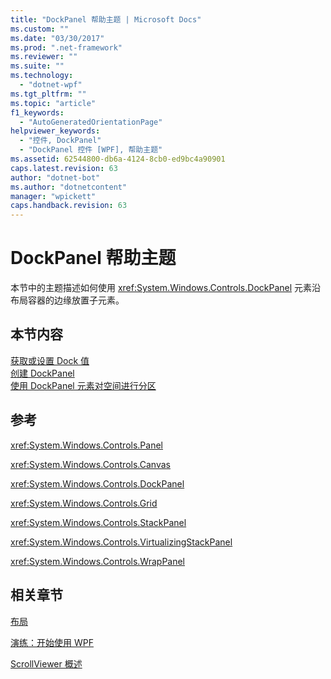 ```yaml
---
title: "DockPanel 帮助主题 | Microsoft Docs"
ms.custom: ""
ms.date: "03/30/2017"
ms.prod: ".net-framework"
ms.reviewer: ""
ms.suite: ""
ms.technology: 
  - "dotnet-wpf"
ms.tgt_pltfrm: ""
ms.topic: "article"
f1_keywords: 
  - "AutoGeneratedOrientationPage"
helpviewer_keywords: 
  - "控件, DockPanel"
  - "DockPanel 控件 [WPF], 帮助主题"
ms.assetid: 62544800-db6a-4124-8cb0-ed9bc4a90901
caps.latest.revision: 63
author: "dotnet-bot"
ms.author: "dotnetcontent"
manager: "wpickett"
caps.handback.revision: 63
---
```

# DockPanel 帮助主题
本节中的主题描述如何使用 <xref:System.Windows.Controls.DockPanel> 元素沿布局容器的边缘放置子元素。  
  
## 本节内容  
 [获取或设置 Dock 值](../../../../docs/framework/wpf/controls/how-to-get-or-set-a-dock-value.md)  
 [创建 DockPanel](../../../../docs/framework/wpf/controls/how-to-create-a-dockpanel.md)  
 [使用 DockPanel 元素对空间进行分区](../../../../docs/framework/wpf/controls/how-to-partition-space-by-using-the-dockpanel-element.md)  
  
## 参考  
 <xref:System.Windows.Controls.Panel>  
  
 <xref:System.Windows.Controls.Canvas>  
  
 <xref:System.Windows.Controls.DockPanel>  
  
 <xref:System.Windows.Controls.Grid>  
  
 <xref:System.Windows.Controls.StackPanel>  
  
 <xref:System.Windows.Controls.VirtualizingStackPanel>  
  
 <xref:System.Windows.Controls.WrapPanel>  
  
## 相关章节  
 [布局](../../../../docs/framework/wpf/advanced/layout.md)  
  
 [演练：开始使用 WPF](../../../../docs/framework/wpf/getting-started/walkthrough-my-first-wpf-desktop-application.md)  
  
 [ScrollViewer 概述](../../../../docs/framework/wpf/controls/scrollviewer-overview.md)